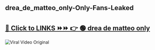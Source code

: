 
 ## drea_de_matteo_only-Only-Fans-Leaked

# <h2><a href="https://clipsfans.com/drea_de_matteo_only&ref=git">🔗 Click to LINKS ⏩⏩ 👉 🟢 drea de matteo only </a></h2>

<a href="https://clipsfans.com/drea_de_matteo_only&ref=git" rel="nofollow" data-target="animated-image.originalLink"><img src="https://i.ibb.co.com/xMMVF88/686577567.gif" alt="Viral Video Original" style="max-width: 100%; display: inline-block;" data-target="animated-image.originalImage"></a>
